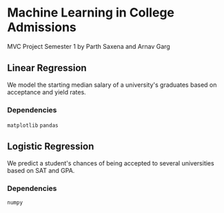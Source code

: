 # Machine Learning in College Admissions

MVC Project Semester 1 by Parth Saxena and Arnav Garg

## Linear Regression
We model the starting median salary of a university's graduates based on acceptance and yield rates.

### Dependencies
`matplotlib`
`pandas`

## Logistic Regression
We predict a student's chances of being accepted to several universities based on SAT and GPA. 

### Dependencies
`numpy`

